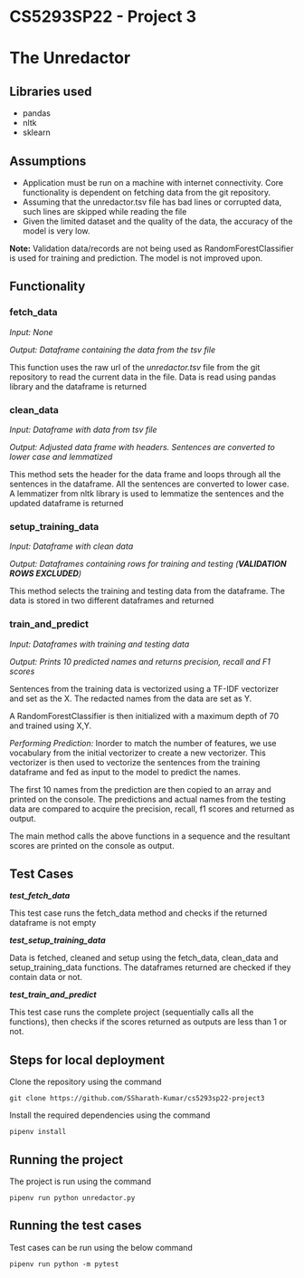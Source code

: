 # CS5293SP22 - Project 3

# The Unredactor

## Libraries used

- pandas
- nltk
- sklearn

## Assumptions

- Application must be run on a machine with internet connectivity. Core functionality is dependent on fetching data from the git repository.
- Assuming that the unredactor.tsv file has bad lines or corrupted data, such lines are skipped while reading the file
- Given the limited dataset and the quality of the data, the accuracy of the model is very low.

**Note:** Validation data/records are not being used as RandomForestClassifier is used for training and prediction. The model is not improved upon. 

## Functionality


### fetch_data

_Input: None_

_Output: Dataframe containing the data from the tsv file_

This function uses the raw url of the *unredactor.tsv* file from the git repository to read the current data in the file.
Data is read using pandas library and the dataframe is returned

### clean_data

_Input: Dataframe with data from tsv file_

_Output: Adjusted data frame with headers. Sentences are converted to lower case and lemmatized_

This method sets the header for the data frame and loops through all the sentences in the dataframe.
All the sentences are converted to lower case. 
A lemmatizer from nltk library is used to lemmatize the sentences and the updated dataframe is returned

### setup_training_data

_Input: Dataframe with clean data_

_Output: Dataframes containing rows for training and testing (**VALIDATION ROWS EXCLUDED**)_

This method selects the training and testing data from the dataframe. 
The data is stored in two different dataframes and returned

### train_and_predict

_Input: Dataframes with training and testing data_

_Output: Prints 10 predicted names and returns precision, recall and F1 scores_

Sentences from the training data is vectorized using a TF-IDF vectorizer and set as the X. 
The redacted names from the data are set as Y.

A RandomForestClassifier is then initialized with a maximum depth of 70 and trained using X,Y.

*Performing Prediction:*
Inorder to match the number of features, we use vocabulary from the initial vectorizer to create a new vectorizer.
This vectorizer is then used to vectorize the sentences from the training dataframe and fed as input to the model to predict the names.

The first 10 names from the prediction are then copied to an array and printed on the console.
The predictions and actual names from the testing data are compared to acquire the precision, recall, f1 scores and returned as output. 

The main method calls the above functions in a sequence and the resultant scores are printed on the console as output.

## Test Cases

**_test_fetch_data_**

This test case runs the fetch_data method and checks if the returned dataframe is not empty

**_test_setup_training_data_**

Data is fetched, cleaned and setup using the fetch_data, clean_data and setup_training_data functions.
The dataframes returned are checked if they contain data or not.

**_test_train_and_predict_**

This test case runs the complete project (sequentially calls all the functions), then checks if the scores returned as outputs are less than 1 or not. 


## Steps for local deployment

Clone the repository using the command 

`git clone https://github.com/SSharath-Kumar/cs5293sp22-project3`

Install the required dependencies using the command

`pipenv install`

## Running the project

The project is run using the command

`pipenv run python unredactor.py`

## Running the test cases

Test cases can be run using the below command

`pipenv run python -m pytest`